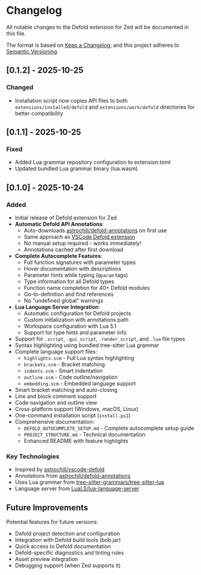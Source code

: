 # Changelog

All notable changes to the Defold extension for Zed will be documented in this file.

The format is based on [Keep a Changelog](https://keepachangelog.com/en/1.0.0/),
and this project adheres to [Semantic Versioning](https://semver.org/spec/v2.0.0.html).

## [0.1.2] - 2025-10-25

### Changed
- Installation script now copies API files to both `extensions/installed/defold` and `extensions/work/defold` directories for better compatibility

## [0.1.1] - 2025-10-25

### Fixed
- Added Lua grammar repository configuration to extension.toml
- Updated bundled Lua grammar binary (lua.wasm)

## [0.1.0] - 2025-10-24

### Added
- Initial release of Defold extension for Zed
- **Automatic Defold API Annotations**:
  - Auto-downloads [astrochili/defold-annotations](https://github.com/astrochili/defold-annotations) on first use
  - Same approach as [VSCode Defold extension](https://github.com/astrochili/vscode-defold)
  - No manual setup required - works immediately!
  - Annotations cached after first download
- **Complete Autocomplete Features**:
  - Full function signatures with parameter types
  - Hover documentation with descriptions
  - Parameter hints while typing (`@param` tags)
  - Type information for all Defold types
  - Function name completion for 40+ Defold modules
  - Go-to-definition and find references
  - No "undefined global" warnings
- **Lua Language Server Integration**:
  - Automatic configuration for Defold projects
  - Custom initialization with annotations path
  - Workspace configuration with Lua 5.1
  - Support for type hints and parameter info
- Support for `.script`, `.gui_script`, `.render_script`, and `.lua` file types
- Syntax highlighting using bundled tree-sitter Lua grammar
- Complete language support files:
  - `highlights.scm` - Full Lua syntax highlighting
  - `brackets.scm` - Bracket matching
  - `indents.scm` - Smart indentation
  - `outline.scm` - Code outline/navigation
  - `embedding.scm` - Embedded language support
- Smart bracket matching and auto-closing
- Line and block comment support
- Code navigation and outline view
- Cross-platform support (Windows, macOS, Linux)
- One-command installation script (`install.ps1`)
- Comprehensive documentation:
  - `DEFOLD_AUTOCOMPLETE_SETUP.md` - Complete autocomplete setup guide
  - `PROJECT_STRUCTURE.md` - Technical documentation
  - Enhanced README with feature highlights

### Key Technologies
- Inspired by [astrochili/vscode-defold](https://github.com/astrochili/vscode-defold)
- Annotations from [astrochili/defold-annotations](https://github.com/astrochili/defold-annotations)
- Uses Lua grammar from [tree-sitter-grammars/tree-sitter-lua](https://github.com/tree-sitter-grammars/tree-sitter-lua)
- Language server from [LuaLS/lua-language-server](https://github.com/LuaLS/lua-language-server)

## Future Improvements

Potential features for future versions:
- Defold project detection and configuration
- Integration with Defold build tools (bob.jar)
- Quick access to Defold documentation
- Defold-specific diagnostics and linting rules
- Asset preview integration
- Debugging support (when Zed supports it)

